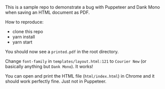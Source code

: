 This is a sample repo to demonstrate a bug with Puppeteer and Dank Mono when saving an HTML document as PDF.

How to reproduce:

- clone this repo
- yarn install
- yarn start

You should now see a `printed.pdf` in the root directory.

Change `font-family` in `templates/layout.html:121` to `Courier New` (or basically anything but `Dank Mono`). It works!

You can open and print the HTML file (`html/index.html`) in Chrome and it should work perfectly fine. Just not in Puppeteer.
